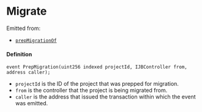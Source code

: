 # Migrate

Emitted from:

* [`prepMigrationOf`](/v4/deprecated/v2/contracts/or-controllers/jbcontroller/write/prepformigrationof.md)

#### Definition

```
event PrepMigration(uint256 indexed projectId, IJBController from, address caller);
```

* `projectId` is the ID of the project that was prepped for migration.
* `from` is the controller that the project is being migrated from.
* `caller` is the address that issued the transaction within which the event was emitted.
